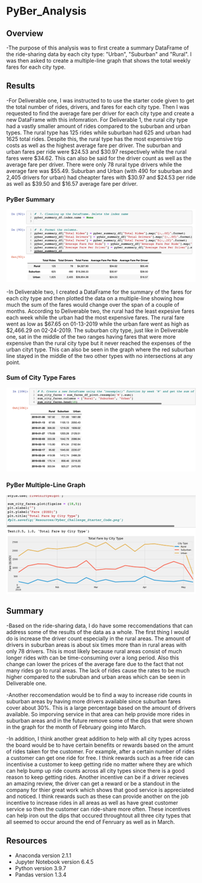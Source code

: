 # PyBer_Analysis

## Overview
  -The purpose of this analysis was to first create a summary DataFrame of the ride-sharing data by each city type: "Urban", "Suburban" and "Rural". I was then asked to create a multiple-line graph that shows the total weekly fares for each city type. 


## Results
  -For Deliverable one, I was instructed to to use the starter code given to get the total number of rides, drivers, and fares for each city type. Then I was requested to find the average fare per driver for each city type and create a new DataFrame with this infomration. For Deliverable 1, the rural city type had a vastly smaller amount of rides compared to the suburban and urban types. The rural type has 125 rides while suburban had 625 and urban had 1625 total rides. Despite this, the rural type has the most expensive trip costs as well as the highest average fare per driver. The suburban and urban fares per ride were $24.53 and $30.97 respectively while the rural fares were $34.62. This can also be said for the driver count as well as the average fare per driver. There were only 78 rural type drivers while the average fare was $55.49. Suburban and Urban (with 490 for suburban and 2,405 drivers for urban) had cheapter fares with $30.97 and $24.53 per ride as well as $39.50 and $16.57 average fare per driver.
  
### PyBer Summary
![PyBer_Summary](./PyBer_Analysis/Resources/PyBer_Summary.png)
  
  -In Deliverable two, I created a DataFrame for the summary of the fares for each city type and then plotted the data on a multiple-line showing how much the sum of the fares would change over the span of a couple of months. According to Deliverable two, the rural had the least expesive fares each week while the urban had the most expensive fares. The rural fare went as low as $67.65 on 01-13-2019 while the urban fare went as high as $2,466.29 on 02-24-2019. The suburban city type, just like in Deliverable one, sat in the middle of the two ranges having fares that were more expensive than the rural city type but it never reached the expenses of the urban cityt type. This can also be seen in the graph where the red suburban line stayed in the middle of the two other types with no intersections at any point. 

### Sum of City Type Fares
![Sum_City_Fares](./PyBer_Analysis/Resources/Sum_City_Fares.png)

### PyBer Multiple-Line Graph
![PyBer_Line_Graph](./PyBer_Analysis/Resources/PyBer_Line_Graph.png)

## Summary
  -Based on the ride-sharing data, I do have some reccomendations that can address some of the results of the data as a whole. The first thing I would do is increase the driver count especially in the rural areas. The amount of drivers in suburban areas is about six times more than in rural areas with only 78 drivers. This is most likely because rural areas consist of much longer rides with can be time-consuming over a long period. Also this change can lower the prices of the average fare due to the fact that not many rides go to rural areas. The lack of rides cause the rates to be much higher compared to the subruban and urban areas which can be seen in Deliverable one. 
  
  -Another reccomendation would be to find a way to increase ride counts in suburban areas by having more drivers available since suburban fares cover about 30%. This is a large percentage based on the amount of drivers available. So imporving service in that area can help provide more rides in suburban areas and in the future remove some of the dips that were shown in the graph for the month of February going into March.  
  
  -In addition, I think another great addition to help with all city types across the board would be to have certain benefits or rewards based on the amunt of rides taken for the customer. For example, after a certain number of rides a customer can get one ride for free. I think rewards such as a free ride can incentivise a customer to keep getting ride no matter where they are which can help bump up ride counts across all city types since there is a good reason to keep getting rides. Another incentive can be if a driver recieves an amazing review, the driver can get a reward or be a standout in the company for thier great work which shows that good service is appreciated and noticed. I think rewards such as these can provide another on the job incentive to increase rides in all areas as well as have great customer service so then the customer can ride-share more often. These incentives can help iron out the dips that occured throughtout all three city types that all seemed to occur around the end of Fenruary as well as in March.
  
## Resources
- Anaconda version 2.1.1
- Jupyter Notebook version 6.4.5
- Python version 3.9.7
- Pandas version 1.3.4


